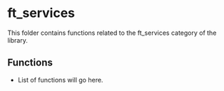 # ft_services

This folder contains functions related to the ft_services category of the library.

## Functions

- List of functions will go here.

